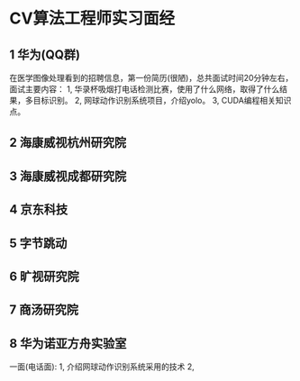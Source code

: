 # CV算法工程师实习面经

## 1 华为(QQ群)
在医学图像处理看到的招聘信息，第一份简历(很陋)，总共面试时间20分钟左右，面试主要内容：
1, 华录杯吸烟打电话检测比赛，使用了什么网络，取得了什么结果，多目标识别。
2, 网球动作识别系统项目，介绍yolo。
3, CUDA编程相关知识点。

## 2 海康威视杭州研究院

## 3 海康威视成都研究院

## 4 京东科技

## 5 字节跳动

## 6 旷视研究院

## 7 商汤研究院

## 8 华为诺亚方舟实验室
一面(电话面): 
1, 介绍网球动作识别系统采用的技术
2, 
